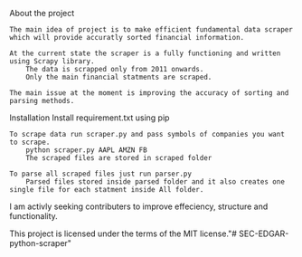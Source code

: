 About the project

    The main idea of project is to make efficient fundamental data scraper which will provide accuratly sorted financial information.

    At the current state the scraper is a fully functioning and written using Scrapy library.
        The data is scrapped only from 2011 onwards.
        Only the main financial statments are scraped.

    The main issue at the moment is improving the accuracy of sorting and parsing methods.  

Installation
    Install requirement.txt using pip
    
    To scrape data run scraper.py and pass symbols of companies you want to scrape.
        python scraper.py AAPL AMZN FB
        The scraped files are stored in scraped folder 

    To parse all scraped files just run parser.py
        Parsed files stored inside parsed folder and it also creates one single file for each statment inside All folder.

I am activly seeking contributers to improve effeciency, structure and functionality.

This project is licensed under the terms of the MIT license."# SEC-EDGAR-python-scraper" 
